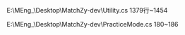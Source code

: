 E:\MEng_\Desktop\MatchZy-dev\Utility.cs
1379行~1454

E:\MEng_\Desktop\MatchZy-dev\PracticeMode.cs
180~186